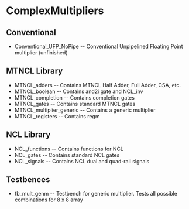 # ComplexMultipliers

## Conventional
* Conventional_UFP_NoPipe -- Conventional Unpipelined Floating Point multiplier (unfinished)

## MTNCL Library
* MTNCL_adders -- Contains MTNCL Half Adder, Full Adder, CSA, etc.
* MTNCL_boolean -- Contains and2i gate and NCL_inv
* MTNCL_completion -- Contains completion gates
* MTNCL_gates -- Contains standard MTNCL gates
* MTNCL_multiplier_generic  -- Contains a generic multiplier
* MTNCL_registers -- Contains regm


## NCL Library
* NCL_functions -- Contains functions for NCL
* NCL_gates -- Contains standard NCL gates
* NCL_signals -- Contains NCL dual and quad-rail signals


## Testbences
* tb_mult_genm -- Testbench for generic multiplier. Tests all possible combinations for 8 x 8 array
 

